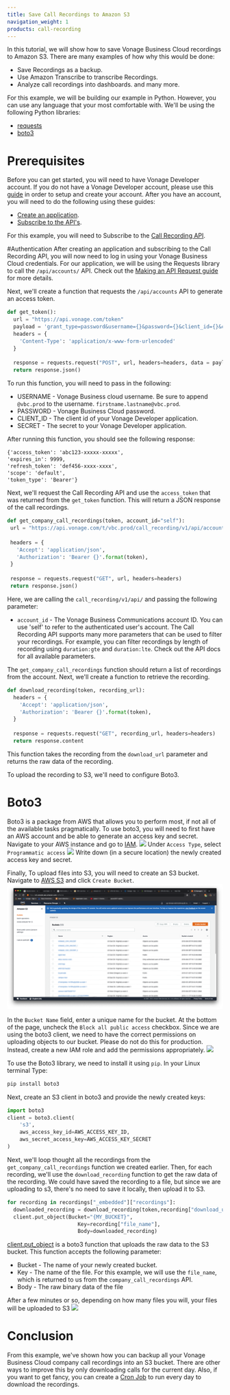 ```yaml
---
title: Save Call Recordings to Amazon S3
navigation_weight: 1
products: call-recording
---
```


In this tutorial, we will show how to save Vonage Business Cloud recordings to Amazon S3. There are many examples of how why this would be done:
* Save Recordings as a backup.
* Use Amazon Transcribe to transcribe Recordings.
* Analyze call recordings into dashboards.
and many more.

For this example, we will be building our example in Python. However, you can use any language that your most comfortable with. We'll be using the following Python libraries:
* [requests](https://requests.readthedocs.io/en/master/)
* [boto3](https://boto3.amazonaws.com/v1/documentation/api/latest/index.html)

# Prerequisites
Before you can get started, you will need to have Vonage Developer account. If you do not have a Vonage Developer account, please use this [guide](_documentation/en/concepts/guides/create-a-developer-account.md) in order to setup and create your account.
After you have an account, you will need to do the following using these guides:
* [Create an application](_documentation/en/concepts/guides/create-an-application.md).
* [Subscribe to the API's](_documentation/en/concepts/guides/create-an-application.md).

For this example, you will need to Subscribe to the [Call Recording API](_documentation/en/call-recording/overview.md).

#Authentication
After creating an application and subscribing to the Call Recording API, you will now need to log in using your Vonage Business Cloud credentials. For our application, we will be using the Requests library to call the `/api/accounts/` API. Check out the [Making an API Request guide](_documentation/en/concepts/guides/make-an-api-request.md) for more details.

Next, we'll create a function that requests the `/api/accounts` API to generate an access token.

```Python
def get_token():
  url = "https://api.vonage.com/token"
  payload = 'grant_type=password&username={}&password={}&client_id={}&client_secret={}'.format(USERNAME, PASSWORD, CLIENT_ID, SECRET)
  headers = {
    'Content-Type': 'application/x-www-form-urlencoded'
  }

  response = requests.request("POST", url, headers=headers, data = payload)
  return response.json()
  ```

  To run this function, you will need to pass in the following:
  * USERNAME - Vonage Business cloud username. Be sure to append `@vbc.prod` to the username. `firstname.lastname@vbc.prod`.
  * PASSWORD - Vonage Business Cloud password.
  * CLIENT_ID - The client id of your Vonage Developer application.
  * SECRET - The secret to your Vonage Developer application.

  After running this function, you should see the following response:
  ```
  {'access_token': 'abc123-xxxxx-xxxxx',
 'expires_in': 9999,
 'refresh_token': 'def456-xxxx-xxxx',
 'scope': 'default',
 'token_type': 'Bearer'}
 ```

 Next, we'll request the Call Recording API and use the `access_token` that was returned from the `get_token` function. This will return a JSON response of the call recordings.

 ```Python
 def get_company_call_recordings(token, account_id="self"):
  url = "https://api.vonage.com/t/vbc.prod/call_recording/v1/api/accounts/{}/company_call_recordings".format(account_id)

  headers = {
    'Accept': 'application/json',
    'Authorization': 'Bearer {}'.format(token),
  }

  response = requests.request("GET", url, headers=headers)
  return response.json()
  ```

Here, we are calling the `call_recording/v1/api/` and passing the following parameter:
* `account_id` - The Vonage Business Communications account ID. You can use 'self' to refer to the authenticated user's account.
The Call Recording API supports many more parameters that can be used to filter your recordings. For example, you can filter recordings by length of recording using `duration:gte` and `duration:lte`. Check out the API docs for all available parameters.

The `get_company_call_recordings` function should return a list of recordings from the account. Next, we'll create a function to retrieve the recording.

```Python
def download_recording(token, recording_url):
  headers = {
    'Accept': 'application/json',
    'Authorization': 'Bearer {}'.format(token),
  }

  response = requests.request("GET", recording_url, headers=headers)
  return response.content
```
This function takes the recording from the `download_url` parameter and returns the raw data of the recording.

To upload the recording to S3, we'll need to configure Boto3.

# Boto3

Boto3 is a package from AWS that allows you to perform most, if not all of the available tasks pragmatically. To use boto3, you will need to first have an AWS account and be able to generate an access key and secret. Navigate to your AWS instance and go to [IAM](https://console.aws.amazon.com/iam/home).
![](images/iam_add_user.png)
Under `Access Type`, select `Programmatic access`
![](images/iam_create_user.png)
Write down (in a secure location) the newly created access key and secret.

Finally, To upload files into S3, you will need to create an S3 bucket. Navigate to [AWS S3](https://s3.console.aws.amazon.com/) and click `Create Bucket`.
![](call_recording_to_s3/images/s3_create_bucket.png)

In the `Bucket Name` field, enter a unique name for the bucket. At the bottom of the page, uncheck the `Block all public access` checkbox. Since we are using the boto3 client, we need to have the correct permissions on uploading objects to our bucket. Please do not do this for production. Instead, create a new IAM role and add the permissions appropriately.
![](/images/s3_config.png)

To use the Boto3 library, we need to install it using `pip`.
In your Linux terminal Type:
```bash
pip install boto3
```

Next, create an S3 client in boto3 and provide the newly created keys:
```Python
import boto3
client = boto3.client(
    's3',
    aws_access_key_id=AWS_ACCESS_KEY_ID,
    aws_secret_access_key=AWS_ACCESS_KEY_SECRET
)
```
Next, we'll loop thought all the recordings from the `get_company_call_recordings` function we created earlier.
Then, for each recording, we'll use the `download_recording` function to get the raw data of the recording. We could have saved the recording to a file, but since we are uploading to s3, there's no need to save it locally, then upload it to S3.

```Python
for recording in recordings["_embedded"]["recordings"]:
  downloaded_recording = download_recording(token,recording["download_url"])
  client.put_object(Bucket="{MY_BUCKET}",
                       Key=recording["file_name"],
                       Body=downloaded_recording)
```
[client.put_object](https://boto3.amazonaws.com/v1/documentation/api/latest/reference/services/s3.html#S3.Client.put_object) is a boto3 function that uploads the raw data to the S3 bucket. This function accepts the following parameter:
* Bucket - The name of your newly created bucket.
* Key - The name of the file. For this example, we will use the `file_name`, which is returned to us from the `company_call_recordings` API.
* Body - The raw binary data of the file

After a few minutes or so, depending on how many files you will, your files will be uploaded to S3
![](/images/s3_uploaded_files.png)

# Conclusion
From this example, we've shown how you can backup all your Vonage Business Cloud company call recordings into an S3 bucket. There are other ways to improve this by only downloading calls for the current day. Also, if you want to get fancy, you can create a [Cron Job](https://www.ostechnix.com/a-beginners-guide-to-cron-jobs/) to run every day to download the recordings.
